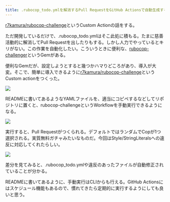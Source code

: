 ```yaml
---
title: .rubocop_todo.ymlを解消するPull RequestをGitHub Actionsで自動生成する
---
```

[r7kamura/rubocop-challenge](https://github.com/r7kamura/rubocop-challenge)というCustom Actionの話をする。

ただ開発しているだけで、.rubocop\_todo.ymlはそこ此処に積もる。たまに慈善活動的に解消してPull Requestを出したりもする。しかし人力でやっているとキリがない。この作業を自動化したい。こういうときに便利な、[rubocop-challenger](https://github.com/ryz310/rubocop_challenger)というGemがある。

便利なGemだが、設定しようとすると幾つかハマりどころがあり、導入が大変。そこで、簡単に導入できるように[r7kamura/rubocop-challenge](https://github.com/r7kamura/rubocop-challenge)というCustom actionをつくった。

![](https://lh4.googleusercontent.com/4syLLrrwjIoGueItpC2ZVSDx2PcdZgNWitmZ1AGzhbjhCPDui_ruLbn8PUgwV55ewRlYM5jL3k_-gUfTdsBAnk7OlwD1MOnDtuEtYbnbV63cEvyWtsdVMY62soIC_gtfqurauATxo11Z4RYy6Q)

READMEに書いてあるようなYAMLファイルを、適当にコピペするなどしてリポジトリに置くと、rubocop-challengeというWorkflowを手動実行できるようになる。

![](https://lh3.googleusercontent.com/nBn_KWiC0u9XljAdFdjAanC7ARcSZ0JlrhwYcZqjZzuG0fP4PpwOgltWrllq9PPGb8GcWUdctzWboj9E2dV3F8K5mChyIOY0djQ3b5NbFiDi-lF-hrAH9jAozhADBoTBH5wDnQv34-ibOta3Lw)

実行すると、Pull Requestがつくられる。デフォルトではランダムでCopが1つ選択される。実質無料ガチャみたいなものだ。今回はStyle/StringLiteralsへの違反に対応してくれたらしい。

![](https://lh3.googleusercontent.com/Aa_v-S6XD1anSzIumXTzc0cA7WFFthAgpW4Q0Er7147GPANQ9GeEb3QB1AWvU595lZvKBQIWYG2gEjOw3LyhEkpqMtlHjQjY6b5mM28NIKdQFhiFasCK_O-2HAXnPnotq8KQCH3qrJUCZ_ZBBg)

差分を見てみると、.rubocop\_todo.ymlや違反のあったファイルが自動修正されていることが分かる。

READMEに書いてあるように、手動実行はCLIからも行える。GitHub Actionsにはスケジュール機能もあるので、慣れてきたら定期的に実行するようにしても良いと思う。
